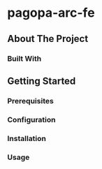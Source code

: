 # pagopa-arc-fe

## About The Project

### Built With

## Getting Started

### Prerequisites

### Configuration

### Installation

### Usage
